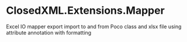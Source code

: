 # ClosedXML.Extensions.Mapper
Excel IO mapper export import to and from Poco class and xlsx file using attribute annotation with formatting
